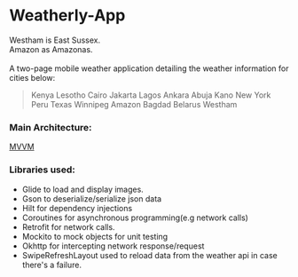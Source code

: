# Weatherly-App

Westham is East Sussex.<br/>
Amazon as Amazonas.
<br/><br/>
A two-page mobile weather application detailing the weather information for cities below:

> Kenya
> Lesotho
> Cairo
> Jakarta
> Lagos
> Ankara
> Abuja 
> Kano
> New York
> Peru
> Texas 
> Winnipeg
> Amazon
> Bagdad
> Belarus
> Westham

### Main Architecture:
[MVVM](https://en.wikipedia.org/wiki/Model%E2%80%93view%E2%80%93viewmodel)

### Libraries used:
- Glide to load and display images.
- Gson to deserialize/serialize json data
- Hilt for dependency injections
- Coroutines for asynchronous programming(e.g network calls)
- Retrofit for network calls.
- Mockito to mock objects for unit testing
- Okhttp for intercepting network response/request
- SwipeRefreshLayout used to reload data from the weather api in case there's a failure.



